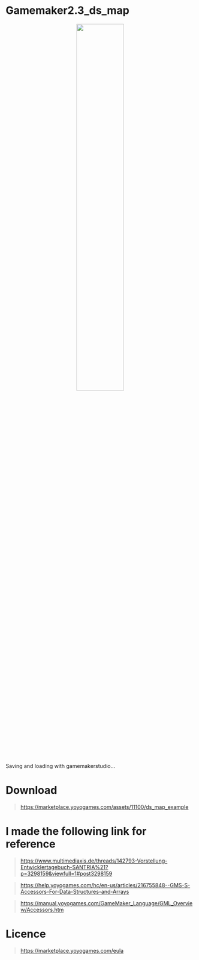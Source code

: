 # Gamemaker2.3_ds_map

<center><img border="0" width="50%" height="50%" alt="" src="https://kanamesolutions.ciao.jp/github_img/capture_08032022_113822.png"></center>

Saving and loading with gamemakerstudio...

# Download

>https://marketplace.yoyogames.com/assets/11100/ds_map_example

# I made the following link for reference

> https://www.multimediaxis.de/threads/142793-Vorstellung-Entwicklertagebuch-SANTRIA%21?p=3298159&viewfull=1#post3298159

> https://help.yoyogames.com/hc/en-us/articles/216755848--GMS-S-Accessors-For-Data-Structures-and-Arrays

> https://manual.yoyogames.com/GameMaker_Language/GML_Overview/Accessors.htm

# Licence

>https://marketplace.yoyogames.com/eula


